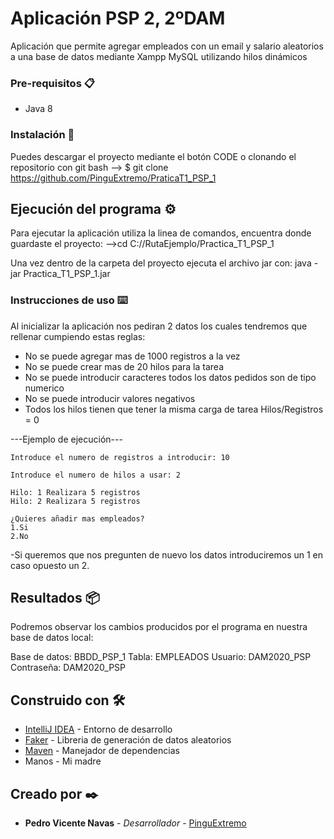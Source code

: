# Aplicación PSP 2, 2ºDAM
Aplicación que permite agregar empleados con un email y salario aleatorios a una base de datos mediante Xampp MySQL utilizando hilos dinámicos


### Pre-requisitos 📋

* Java 8


### Instalación 🔧

Puedes descargar el proyecto mediante el botón CODE o clonando el repositorio con git bash
--> $ git clone https://github.com/PinguExtremo/PraticaT1_PSP_1


## Ejecución del programa ⚙️

Para ejecutar la aplicación utiliza la linea de comandos, encuentra donde guardaste el proyecto:
-->cd C://RutaEjemplo/Practica_T1_PSP_1

Una vez dentro de la carpeta del proyecto ejecuta el archivo jar con:
java -jar Practica_T1_PSP_1.jar


### Instrucciones de uso ⌨️

Al inicializar la aplicación nos pediran 2 datos los cuales tendremos que rellenar cumpiendo estas reglas:

* No se puede agregar mas de 1000 registros a la vez
* No se puede crear mas de 20 hilos para la tarea
* No se puede introducir caracteres todos los datos pedidos son de tipo numerico
* No se puede introducir valores negativos
* Todos los hilos tienen que tener la misma carga de tarea Hilos/Registros = 0

---Ejemplo de ejecución---

```
Introduce el numero de registros a introducir: 10
```

```
Introduce el numero de hilos a usar: 2
```

```
Hilo: 1 Realizara 5 registros
Hilo: 2 Realizara 5 registros

¿Quieres añadir mas empleados? 
1.Si
2.No
```

-Si queremos que nos pregunten de nuevo los datos introduciremos un 1 en caso opuesto un 2.

## Resultados 📦

Podremos observar los cambios producidos por el programa en nuestra base de datos local:

Base de datos: BBDD_PSP_1
Tabla: EMPLEADOS
Usuario: DAM2020_PSP
Contraseña: DAM2020_PSP


## Construido con 🛠️

* [IntelliJ IDEA](https://www.jetbrains.com/es-es/idea/) - Entorno de desarrollo
* [Faker](https://github.com/DiUS/java-faker) - Libreria de generación de datos aleatorios
* [Maven](https://maven.apache.org/) - Manejador de dependencias
* Manos - Mi madre


## Creado por ✒️

* **Pedro Vicente Navas** - *Desarrollador* - [PinguExtremo](https://github.com/PinguExtremo)
